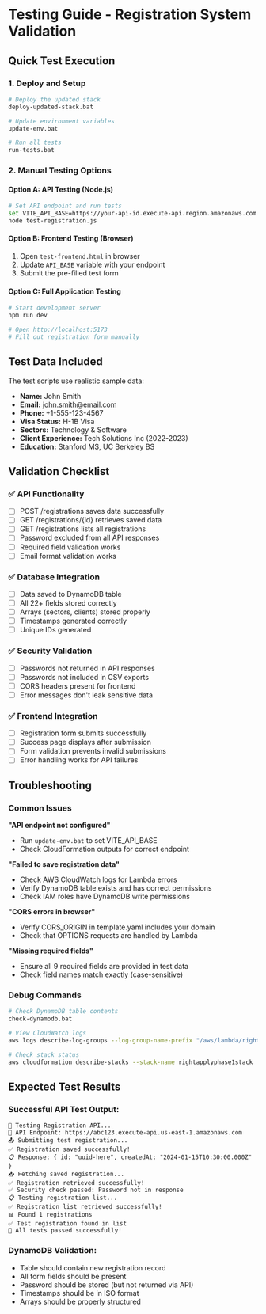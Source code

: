 # Testing Guide - Registration System Validation

## Quick Test Execution

### 1. Deploy and Setup
```bash
# Deploy the updated stack
deploy-updated-stack.bat

# Update environment variables
update-env.bat

# Run all tests
run-tests.bat
```

### 2. Manual Testing Options

#### Option A: API Testing (Node.js)
```bash
# Set API endpoint and run tests
set VITE_API_BASE=https://your-api-id.execute-api.region.amazonaws.com
node test-registration.js
```

#### Option B: Frontend Testing (Browser)
1. Open `test-frontend.html` in browser
2. Update `API_BASE` variable with your endpoint
3. Submit the pre-filled test form

#### Option C: Full Application Testing
```bash
# Start development server
npm run dev

# Open http://localhost:5173
# Fill out registration form manually
```

## Test Data Included

The test scripts use realistic sample data:
- **Name:** John Smith
- **Email:** john.smith@email.com  
- **Phone:** +1-555-123-4567
- **Visa Status:** H-1B Visa
- **Sectors:** Technology & Software
- **Client Experience:** Tech Solutions Inc (2022-2023)
- **Education:** Stanford MS, UC Berkeley BS

## Validation Checklist

### ✅ API Functionality
- [ ] POST /registrations saves data successfully
- [ ] GET /registrations/{id} retrieves saved data
- [ ] GET /registrations lists all registrations
- [ ] Password excluded from all API responses
- [ ] Required field validation works
- [ ] Email format validation works

### ✅ Database Integration  
- [ ] Data saved to DynamoDB table
- [ ] All 22+ fields stored correctly
- [ ] Arrays (sectors, clients) stored properly
- [ ] Timestamps generated correctly
- [ ] Unique IDs generated

### ✅ Security Validation
- [ ] Passwords not returned in API responses
- [ ] Passwords not included in CSV exports
- [ ] CORS headers present for frontend
- [ ] Error messages don't leak sensitive data

### ✅ Frontend Integration
- [ ] Registration form submits successfully
- [ ] Success page displays after submission
- [ ] Form validation prevents invalid submissions
- [ ] Error handling works for API failures

## Troubleshooting

### Common Issues

**"API endpoint not configured"**
- Run `update-env.bat` to set VITE_API_BASE
- Check CloudFormation outputs for correct endpoint

**"Failed to save registration data"**
- Check AWS CloudWatch logs for Lambda errors
- Verify DynamoDB table exists and has correct permissions
- Check IAM roles have DynamoDB write permissions

**"CORS errors in browser"**
- Verify CORS_ORIGIN in template.yaml includes your domain
- Check that OPTIONS requests are handled by Lambda

**"Missing required fields"**
- Ensure all 9 required fields are provided in test data
- Check field names match exactly (case-sensitive)

### Debug Commands

```bash
# Check DynamoDB table contents
check-dynamodb.bat

# View CloudWatch logs
aws logs describe-log-groups --log-group-name-prefix "/aws/lambda/rightapplyphase1stack"

# Check stack status
aws cloudformation describe-stacks --stack-name rightapplyphase1stack
```

## Expected Test Results

### Successful API Test Output:
```
🧪 Testing Registration API...
📍 API Endpoint: https://abc123.execute-api.us-east-1.amazonaws.com
📤 Submitting test registration...
✅ Registration saved successfully!
📋 Response: { id: "uuid-here", createdAt: "2024-01-15T10:30:00.000Z" }
📥 Fetching saved registration...
✅ Registration retrieved successfully!
✅ Security check passed: Password not in response
📋 Testing registration list...
✅ Registration list retrieved successfully!
📊 Found 1 registrations
✅ Test registration found in list
🎉 All tests passed successfully!
```

### DynamoDB Validation:
- Table should contain new registration record
- All form fields should be present
- Password should be stored (but not returned via API)
- Timestamps should be in ISO format
- Arrays should be properly structured